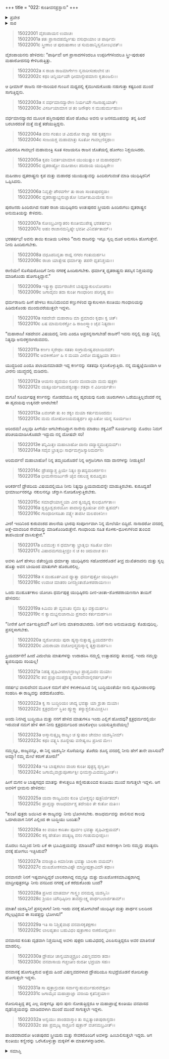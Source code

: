 +++
title = "022: ಕುಂತೀವನಪ್ರಸ್ಥಾನಃ"
+++

<details><summary>ಪ್ರವೇಶ</summary>


।।   ಓಂ ಓಂ ನಮೋ ನಾರಾಯಣಾಯ।।   ಶ್ರೀ ವೇದವ್ಯಾಸಾಯ ನಮಃ ।।

ಶ್ರೀ ಕೃಷ್ಣದ್ವೈಪಾಯನ ವೇದವ್ಯಾಸ ವಿರಚಿತ  

**ಶ್ರೀ ಮಹಾಭಾರತ**

**ಆಶ್ರಮವಾಸಿಕ ಪರ್ವ**

**ಆಶ್ರಮವಾಸ ಪರ್ವ**

**ಅಧ್ಯಾಯ 22**


</details>

<details><summary>ಸಾರ</summary>

ಅರಮನೆಗೆ ಹಿಂದಿರುಗಬೇಕೆಂದು ಯುಧಿಷ್ಠಿರನು ಕುಂತಿಯನ್ನು ಕೇಳಿಕೊಳ್ಳಲು, ಗಾಂಧಾರಿಯೊಡನೆ ಮುಂದುವರಿಯುತ್ತಿದ್ದ ಕುಂತಿಯು ಆಡಿದ ಮಾತು (1-16). ಯುಧಿಷ್ಠಿರ-ಭೀಮಸೇನರು ಹಿಂದಿರುಗಬೇಕೆಂದು ಕುಂತಿಯಲ್ಲಿ ಕೇಳಿಕೊಂಡಿದುದು (17-32).


</details>

> 15022001 ವೈಶಂಪಾಯನ ಉವಾಚ।  
15022001a ತತಃ ಪ್ರಾಸಾದಹರ್ಮ್ಯೇಷು ವಸುಧಾಯಾಂ ಚ ಪಾರ್ಥಿವ।  
15022001c ಸ್ತ್ರೀಣಾಂ ಚ ಪುರುಷಾಣಾಂ ಚ ಸುಮಹಾನ್ನಿಸ್ವನೋಽಭವತ್।।

ವೈಶಂಪಾಯನನು ಹೇಳಿದನು: “ಪಾರ್ಥಿವ! ಆಗ ಪ್ರಾಸಾದಗಳಿಂದಲೂ ಉಪ್ಪರಿಗೆಗಳಿಂದಲೂ ಸ್ತ್ರೀ-ಪುರುಷರ ಮಹಾರೋದನವು ಕೇಳಿಬರುತ್ತಿತ್ತು.

> 15022002a ಸ ರಾಜಾ ರಾಜಮಾರ್ಗೇಣ ನೃನಾರೀಸಂಕುಲೇನ ಚ।  
15022002c ಕಥಂ ಚಿನ್ನಿರ್ಯಯೌ ಧೀಮಾನ್ವೇಪಮಾನಃ ಕೃತಾಂಜಲಿಃ।।

ಆ ಧೀಮಾನ್ ರಾಜನು ನರ-ನಾರಿಯರ ಗುಂಪಿನ ಮಧ್ಯದಲ್ಲಿ ಕೈಮುಗಿದುಕೊಂಡು ನಡುಗುತ್ತಾ ಕಷ್ಟದಿಂದ ಮುಂದೆ ಸಾಗುತ್ತಿದ್ದನು.

> 15022003a ಸ ವರ್ಧಮಾನದ್ವಾರೇಣ ನಿರ್ಯಯೌ ಗಜಸಾಹ್ವಯಾತ್।  
15022003c ವಿಸರ್ಜಯಾಮಾಸ ಚ ತಂ ಜನೌಘಂ ಸ ಮುಹುರ್ಮುಹುಃ।।

ವರ್ಧಮಾನದ್ವಾರದ ಮೂಲಕ ಹಸ್ತಿನಾಪುರದ ಹೊರ ಹೊರಟು ಅವನು ಆ ಜನಸಮೂಹವನ್ನು ತನ್ನ ಹಿಂದೆ ಬರಬಾರದಂತೆ ಮತ್ತೆ ಮತ್ತೆ ತಡೆಯುತ್ತಿದ್ದನು.

> 15022004a ವನಂ ಗಂತುಂ ಚ ವಿದುರೋ ರಾಜ್ಞಾ ಸಹ ಕೃತಕ್ಷಣಃ।  
15022004c ಸಂಜಯಶ್ಚ ಮಹಾಮಾತ್ರಃ ಸೂತೋ ಗಾವಲ್ಗಣಿಸ್ತಥಾ।।

ವಿದುರನೂ ಗಾವಲ್ಗಣಿ ಮಹಾಮಂತ್ರಿ ಸೂತ ಸಂಜಯನೂ ರಾಜನ ಜೊತೆಯಲ್ಲಿ ಹೋಗಲು ನಿಶ್ಚಯಿಸಿದರು.

> 15022005a ಕೃಪಂ ನಿವರ್ತಯಾಮಾಸ ಯುಯುತ್ಸುಂ ಚ ಮಹಾರಥಮ್।  
15022005c ಧೃತರಾಷ್ಟ್ರೋ ಮಹೀಪಾಲಃ ಪರಿದಾಯ ಯುಧಿಷ್ಠಿರೇ।।

ಮಹೀಪಾಲ ಧೃತರಾಷ್ಟ್ರನು ಕೃಪ ಮತ್ತು ಮಹಾರಥ ಯುಯುತ್ಸುವನ್ನು ಹಿಂದಿರುಗುವಂತೆ ಮಾಡಿ ಯುಧಿಷ್ಠಿರನಿಗೆ ಒಪ್ಪಿಸಿದನು.

> 15022006a ನಿವೃತ್ತೇ ಪೌರವರ್ಗೇ ತು ರಾಜಾ ಸಾಂತಃಪುರಸ್ತದಾ।  
15022006c ಧೃತರಾಷ್ಟ್ರಾಭ್ಯನುಜ್ಞಾತೋ ನಿವರ್ತಿತುಮಿಯೇಷ ಸಃ।।

ಪುರಜನರು ಹಿಂದಿರುಗಿದ ನಂತರ ರಾಜಾ ಯುಧಿಷ್ಠಿರನು ಅಂತಃಪುರದ ಸ್ತ್ರೀಯರು ಹಿಂದಿರುಗಲು ಧೃತರಾಷ್ಟ್ರನ ಅನುಮತಿಯನ್ನು ಕೇಳಿದನು.

> 15022007a ಸೋಽಬ್ರವೀನ್ಮಾತರಂ ಕುಂತೀಮುಪೇತ್ಯ ಭರತರ್ಷಭ।  
15022007c ಅಹಂ ರಾಜಾನಮನ್ವಿಷ್ಯೇ ಭವತೀ ವಿನಿವರ್ತತಾಮ್।।

ಭರತರ್ಷಭ! ಅವನು ತಾಯಿ ಕುಂತಿಯ ಬಳಿಸಾರಿ “ನಾನು ರಾಜನನ್ನು ಇನ್ನೂ ಸ್ವಲ್ಪ ದೂರ ಅನುಸರಿಸಿ ಹೋಗುತ್ತೇನೆ. ನೀನು ಹಿಂದಿರುಗಬೇಕು.

> 15022008a ವಧೂಪರಿವೃತಾ ರಾಜ್ಞಿ ನಗರಂ ಗಂತುಮರ್ಹಸಿ।  
15022008c ರಾಜಾ ಯಾತ್ವೇಷ ಧರ್ಮಾತ್ಮಾ ತಪಸೇ ಧೃತನಿಶ್ಚಯಃ।।

ರಾಣಿಯೇ! ಸೊಸೆಯರೊಂದಿಗೆ ನೀನು ನಗರಕ್ಕೆ ಹಿಂದಿರುಗಬೇಕು. ಧರ್ಮಾತ್ಮ ಧೃತರಾಷ್ಟ್ರನು ತಪಸ್ಸಿನ ನಿಶ್ಚಯವನ್ನು ಮಾಡಿಕೊಂಡು ಹೋಗುತ್ತಿದ್ದಾನೆ.”

> 15022009a ಇತ್ಯುಕ್ತಾ ಧರ್ಮರಾಜೇನ ಬಾಷ್ಪವ್ಯಾಕುಲಲೋಚನಾ।  
15022009c ಜಗಾದೈವಂ ತದಾ ಕುಂತೀ ಗಾಂಧಾರೀಂ ಪರಿಗೃಹ್ಯ ಹ।।

ಧರ್ಮರಾಜನು ಹೀಗೆ ಹೇಳಲು ಕಂಬನಿದುಂಬಿದ ಕಣ್ಣುಗಳಿಂದ ವ್ಯಾಕುಲಳಾಗಿ ಕುಂತಿಯು ಗಾಂಧಾರಿಯನ್ನು ಹಿಡಿದುಕೊಂಡು ಮುಂದುವರೆಯುತ್ತಲೇ ಇದ್ದಳು.

> 15022010a ಸಹದೇವೇ ಮಹಾರಾಜ ಮಾ ಪ್ರಮಾದಂ ಕೃಥಾಃ ಕ್ವ ಚಿತ್।  
15022010c ಏಷ ಮಾಮನುರಕ್ತೋ ಹಿ ರಾಜಂಸ್ತ್ವಾಂ ಚೈವ ನಿತ್ಯದಾ।।

“ಮಹಾರಾಜ! ಸಹದೇವನ ವಿಷಯದಲ್ಲಿ ನೀನು ಎಂದೂ ಅಪ್ರಸನ್ನನಾಗಬೇಡ! ರಾಜನ್! ಇವನು ನನ್ನಲ್ಲಿ ಮತ್ತು ನಿನ್ನಲ್ಲಿ ನಿತ್ಯವೂ ಅನುರಕ್ತನಾಗಿರುವವನು.

> 15022011a ಕರ್ಣಂ ಸ್ಮರೇಥಾಃ ಸತತಂ ಸಂಗ್ರಾಮೇಷ್ವಪಲಾಯಿನಮ್।  
15022011c ಅವಕೀರ್ಣೋ ಹಿ ಸ ಮಯಾ ವೀರೋ ದುಷ್ಪ್ರಜ್ಞಯಾ ತದಾ।।

ಯುದ್ಧದಿಂದ ಎಂದೂ ಪಲಾಯನಮಾಡದೇ ಇದ್ದ ಕರ್ಣನನ್ನು ಸತತವೂ ಸ್ಮರಿಸಿಕೊಳ್ಳುತ್ತಿರು. ನನ್ನ ದುಷ್ಪ್ರಜ್ಞೆಯಿಂದಾಗಿ ಆ ವೀರನು ಯುದ್ಧದಲ್ಲಿ ಮಡಿದನು.

> 15022012a ಆಯಸಂ ಹೃದಯಂ ನೂನಂ ಮಂದಾಯಾ ಮಮ ಪುತ್ರಕ।  
15022012c ಯತ್ಸೂರ್ಯಜಮಪಶ್ಯಂತ್ಯಾಃ ಶತಧಾ ನ ವಿದೀರ್ಯತೇ।।

ಮಗೂ! ಸೂರ್ಯಪುತ್ರ ಕರ್ಣನನ್ನು ನೋಡದೆಯೂ ನನ್ನ ಹೃದಯವು ನೂರು ಚೂರುಗಳಾಗಿ ಒಡೆಯುತ್ತಿಲ್ಲವೆಂದರೆ ನನ್ನ ಈ ಹೃದಯವು ಉಕ್ಕಿನದೇ ಆಗಿರಬೇಕು!

> 15022013a ಏವಂಗತೇ ತು ಕಿಂ ಶಕ್ಯಂ ಮಯಾ ಕರ್ತುಮರಿಂದಮ।  
15022013c ಮಮ ದೋಷೋಽಯಮತ್ಯರ್ಥಂ ಖ್ಯಾಪಿತೋ ಯನ್ನ ಸೂರ್ಯಜಃ।

ಅರಿಂದಮ! ಎಲ್ಲವೂ ಹೀಗೆಯೇ ಆಗಬೇಕೆಂದಿದ್ದಾಗ ನಾನೇನು ಮಾಡಲು ಶಕ್ಯವಿದೆ? ಸೂರ್ಯಜನನ್ನು ಮೊದಲು ನಿಮಗೆ ಪರಿಚಯಮಾಡಿಸಿಕೊಡದೇ ಇದ್ದುದು ನನ್ನ ದೋಷವೇ ಸರಿ!

> 15022013e ತನ್ನಿಮಿತ್ತಂ ಮಹಾಬಾಹೋ ದಾನಂ ದದ್ಯಾಸ್ತ್ವಮುತ್ತಮಮ್।।  
15022014a ಸದೈವ ಭ್ರಾತೃಭಿಃ ಸಾರ್ಧಮಗ್ರಜಸ್ಯಾರಿಮರ್ದನ।

ಅರಿಮರ್ದನ! ಮಹಾಬಾಹೋ! ನಿನ್ನ ತಮ್ಮಂದಿರೊಡನೆ ನಿನ್ನ ಅಗ್ರಜನಿಗಾಗಿ ಸದಾ ದಾನಗಳನ್ನು ನೀಡುತ್ತಿರು!

> 15022014c ದ್ರೌಪದ್ಯಾಶ್ಚ ಪ್ರಿಯೇ ನಿತ್ಯಂ ಸ್ಥಾತವ್ಯಮರಿಕರ್ಶನ।।  
15022015a ಭೀಮಸೇನಾರ್ಜುನೌ ಚೈವ ನಕುಲಶ್ಚ ಕುರೂದ್ವಹ।

ಅರಿಕರ್ಶನ! ದ್ರೌಪದಿಯ ವಿಷಯದಲ್ಲಿಯೂ ನೀನು ನಿತ್ಯವೂ ಪ್ರಿಯವಾದುದನ್ನೇ ಮಾಡುತ್ತಿರಬೇಕು. ಕುರೂದ್ವಹ! ಭೀಮಾರ್ಜುನರನ್ನೂ ನಕುಲನನ್ನೂ ಚೆನ್ನಾಗಿ ನೋಡಿಕೊಳ್ಳುತ್ತಿರಬೇಕು.

> 15022015c ಸಮಾಧೇಯಾಸ್ತ್ವಯಾ ವೀರ ತ್ವಯ್ಯದ್ಯ ಕುಲಧೂರ್ಗತಾ।।  
15022016a ಶ್ವಶ್ರೂಶ್ವಶುರಯೋಃ ಪಾದಾನ್ಶುಶ್ರೂಷಂತೀ ವನೇ ತ್ವಹಮ್।  
15022016c ಗಾಂಧಾರೀಸಹಿತಾ ವತ್ಸ್ಯೇ ತಾಪಸೀ ಮಲಪಂಕಿನೀ।।

ವೀರ! ಇಂದಿನಿಂದ ಕುರುವಂಶದ ಪಾಲನೆಯ ಭಾರವು ಸಂಪೂರ್ಣವಾಗಿ ನಿನ್ನ ಮೇಲೆಯೇ ಬಿದ್ದಿದೆ. ನಾನಾದರೋ ವನದಲ್ಲಿ ಅತ್ತೆ-ಮಾವಂದಿರ ಸೇವೆಯನ್ನು ಮಾಡಿಕೊಂಡಿರುತ್ತೇನೆ. ಗಾಂಧಾರಿಯ ಸಹಿತ ಕೊಳಕು-ಧೂಳುಗಳಿಂದ ತುಂಬಿದ ತಾಪಸಿಯಂತೆ ವಾಸಿಸುತ್ತೇನೆ.”

> 15022017a ಏವಮುಕ್ತಃ ಸ ಧರ್ಮಾತ್ಮಾ ಭ್ರಾತೃಭಿಃ ಸಹಿತೋ ವಶೀ।  
15022017c ವಿಷಾದಮಗಮತ್ತೀವ್ರಂ ನ ಚ ಕಿಂ ಚಿದುವಾಚ ಹ।।

ಅವಳು ಹೀಗೆ ಹೇಳಲು ಜಿತೇಂದ್ರಿಯ ಧರ್ಮಾತ್ಮಾ ಯುಧಿಷ್ಠಿರನು ಸಹೋದರರೊಡನೆ ತೀವ್ರ ದುಃಖಿತನಾದನು ಮತ್ತು  ಸ್ವಲ್ಪ ಹೊತ್ತು ಅವನ ಬಾಯಿಂದ ಮಾತುಗಳೇ ಹೊರಬರಲಿಲ್ಲ.

> 15022018a ಸ ಮುಹೂರ್ತಮಿವ ಧ್ಯಾತ್ವಾ ಧರ್ಮಪುತ್ರೋ ಯುಧಿಷ್ಠಿರಃ।  
15022018c ಉವಾಚ ಮಾತರಂ ದೀನಶ್ಚಿಂತಾಶೋಕಪರಾಯಣಃ।।

ಒಂದು ಮುಹೂರ್ತಕಾಲ ಯೋಚಿಸಿ ಧರ್ಮಪುತ್ರ ಯುಧಿಷ್ಠಿರನು ದೀನ-ಚಿಂತಾ-ಶೋಕಪರಾಯಣನಾಗಿ ತಾಯಿಗೆ ಹೇಳಿದನು:

> 15022019a ಕಿಮಿದಂ ತೇ ವ್ಯವಸಿತಂ ನೈವಂ ತ್ವಂ ವಕ್ತುಮರ್ಹಸಿ।  
15022019c ನ ತ್ವಾಮಭ್ಯನುಜಾನಾಮಿ ಪ್ರಸಾದಂ ಕರ್ತುಮರ್ಹಸಿ।।

“ನೀನೇಕೆ ಹೀಗೆ ವರ್ತಿಸುತ್ತಿರುವೆ? ಹೀಗೆ ನೀನು ಮಾತನಾಡಬಾರದು. ನಿನಗೆ ನಾನು ಅನುಮತಿಯನ್ನು ಕೊಡುವುದಿಲ್ಲ. ಪ್ರಸನ್ನಳಾಗಬೇಕು.

> 15022020a ವ್ಯರೋಚಯಃ ಪುರಾ ಹ್ಯಸ್ಮಾನುತ್ಸಾಹ್ಯ ಪ್ರಿಯದರ್ಶನೇ।  
15022020c ವಿದುರಾಯಾ ವಚೋಭಿಸ್ತ್ವಮಸ್ಮಾನ್ನ ತ್ಯಕ್ತುಮರ್ಹಸಿ।।

ಪ್ರಿಯದರ್ಶನೇ! ಹಿಂದೆ ವಿದುಲೆಯ ಮಾತುಗಳನ್ನು ಉದಾಹರಿಸಿ ನಮ್ಮಲ್ಲಿ ಉತ್ಸಾಹವನ್ನು ತುಂಬಿದ್ದೆ. ಇಂದು ನಮ್ಮನ್ನು ತ್ಯಜಿಸುವುದು ಸರಿಯಲ್ಲ!

> 15022021a ನಿಹತ್ಯ ಪೃಥಿವೀಪಾಲಾನ್ರಾಜ್ಯಂ ಪ್ರಾಪ್ತಮಿದಂ ಮಯಾ।  
15022021c ತವ ಪ್ರಜ್ಞಾಮುಪಶ್ರುತ್ಯ ವಾಸುದೇವಾನ್ನರರ್ಷಭಾತ್।।

ನರರ್ಷಭ ವಾಸುದೇವನ ಮೂಲಕ ನಮಗೆ ಹೇಳಿ ಕಳುಕಳುಹಿಸಿದ ನಿನ್ನ ಬುದ್ಧಿಯಂತೆಯೇ ನಾನು ಪೃಥಿವೀಪಾಲರನ್ನು ಸಂಹರಿಸಿ ಈ ರಾಜ್ಯವನ್ನು ಪಡೆದುಕೊಂಡೆನು.

> 15022022a ಕ್ವ ಸಾ ಬುದ್ಧಿರಿಯಂ ಚಾದ್ಯ ಭವತ್ಯಾ ಯಾ ಶ್ರುತಾ ಮಯಾ।  
15022022c ಕ್ಷತ್ರಧರ್ಮೇ ಸ್ಥಿತಿಂ ಹ್ಯುಕ್ತ್ವಾ ತಸ್ಯಾಶ್ಚಲಿತುಮಿಚ್ಚಸಿ।।

ಅಂದು ನಿನಗಿದ್ದ ಬುದ್ಧಿಯೂ ಮತ್ತು ನನಗೆ ಹೇಳಿದ ಮಾತುಗಳೂ ಇಂದು ಎಲ್ಲಿಗೆ ಹೋದವು? ಕ್ಷತ್ರಧರ್ಮದಲ್ಲಿಯೇ ಇರುವಂತೆ ನಮಗೆ ಹೇಳಿ ಈಗ ನೀನು ಕ್ಷತ್ರಧರ್ಮದಿಂದ ಜಾರಿಕೊಳ್ಳಲು ಬಯಸುತ್ತಿರುವೆಯಲ್ಲ!

> 15022023a ಅಸ್ಮಾನುತ್ಸೃಜ್ಯ ರಾಜ್ಯಂ ಚ ಸ್ನುಷಾಂ ಚೇಮಾಂ ಯಶಸ್ವಿನೀಮ್।  
15022023c ಕಥಂ ವತ್ಸ್ಯಸಿ ಶೂನ್ಯೇಷು ವನೇಷ್ವಂಬ ಪ್ರಸೀದ ಮೇ।।

ನಮ್ಮನ್ನೂ, ರಾಜ್ಯವನ್ನೂ, ಈ ನಿನ್ನ ಯಶಸ್ವಿನೀ ಸೊಸೆಯನ್ನೂ ತೊರೆದು ಶೂನ್ಯ ವನದಲ್ಲಿ ನೀನು ಹೇಗೆ ತಾನೇ ವಾಸಿಸುವೆ? ಅಮ್ಮಾ! ನಮ್ಮ ಮೇಲೆ ಕರುಣೆ ತೋರು!”

> 15022024a ಇತಿ ಬಾಷ್ಪಕಲಾಂ ವಾಚಂ ಕುಂತೀ ಪುತ್ರಸ್ಯ ಶೃಣ್ವತೀ।  
15022024c ಜಗಾಮೈವಾಶ್ರುಪೂರ್ಣಾಕ್ಷೀ ಭೀಮಸ್ತಾಮಿದಮಬ್ರವೀತ್।।

ಹೀಗೆ ಮಗನ ಆ ಬಾಷ್ಪಗದ್ಗದ ಮಾತನ್ನು ಕೇಳುತ್ತಲೂ ಕಣ್ಣೀರುತುಂಬಿದ ಕುಂತಿಯು ಮುಂದೆ ಸಾಗುತ್ತಲೇ ಇದ್ದಳು. ಆಗ ಅವಳಿಗೆ ಭೀಮನು ಹೇಳಿದನು:

> 15022025a ಯದಾ ರಾಜ್ಯಮಿದಂ ಕುಂತಿ ಭೋಕ್ತವ್ಯಂ ಪುತ್ರನಿರ್ಜಿತಮ್।  
15022025c ಪ್ರಾಪ್ತವ್ಯಾ ರಾಜಧರ್ಮಾಶ್ಚ ತದೇಯಂ ತೇ ಕುತೋ ಮತಿಃ।।

“ಕುಂತಿ! ಪುತ್ರರು ಜಯಿಸಿದ ಈ ರಾಜ್ಯವನ್ನು ನೀನು ಭೋಗಿಸಬೇಕು. ರಾಜಧರ್ಮವನ್ನು ಪಾಲಿಸುವ ಕಾಲವು ಒದಗಿರುವಾಗ ನಿನಗೆ ಎಲ್ಲಿಂದ ಈ ಬುದ್ಧಿಯು ಬಂದಿತು?

> 15022026a ಕಿಂ ವಯಂ ಕಾರಿತಾಃ ಪೂರ್ವಂ ಭವತ್ಯಾ ಪೃಥಿವೀಕ್ಷಯಮ್।  
15022026c ಕಸ್ಯ ಹೇತೋಃ ಪರಿತ್ಯಜ್ಯ ವನಂ ಗಂತುಮಭೀಪ್ಸಸಿ।।

ಮೊದಲು ನಮ್ಮಿಂದ ನೀನು ಏಕೆ ಈ ಭೂಮಿಕ್ಷಯವನ್ನು ಮಾಡಿಸಿದೆ? ಯಾವ ಕಾರಣಕ್ಕಾಗಿ ನೀನು ನಮ್ಮನ್ನು ಪರಿತ್ಯಜಿಸಿ ವನಕ್ಕೆ ಹೋಗಲು ಇಚ್ಛಿಸಿರುವೆ?

> 15022027a ವನಾಚ್ಚಾಪಿ ಕಿಮಾನೀತಾ ಭವತ್ಯಾ ಬಾಲಕಾ ವಯಮ್।  
15022027c ದುಃಖಶೋಕಸಮಾವಿಷ್ಟೌ ಮಾದ್ರೀಪುತ್ರಾವಿಮೌ ತಥಾ।।

ವನವಾಸವೇ ನಿನಗೆ ಇಷ್ಟವಾಗಿದ್ದಿದ್ದರೆ ಬಾಲಕರಾಗಿದ್ದ ನಮ್ಮನ್ನೂ ಮತ್ತು ದುಃಖಶೋಕಸಮಾವಿಷ್ಟರಾಗಿದ್ದ ಮಾದ್ರೀಪುತ್ರರನ್ನೂ ನೀನು ವನದಿಂದ ನಗರಕ್ಕೆ ಏಕೆ ಕರೆದುಕೊಂಡು ಬಂದೆ?

> 15022028a ಪ್ರಸೀದ ಮಾತರ್ಮಾ ಗಾಸ್ತ್ವಂ ವನಮದ್ಯ ಯಶಸ್ವಿನಿ।  
15022028c ಶ್ರಿಯಂ ಯೌಧಿಷ್ಠಿರೀಂ ತಾವದ್ಭುಂಕ್ಷ್ವ ಪಾರ್ಥಬಲಾರ್ಜಿತಾಮ್।।

ಮಾತಾ! ಯಶಸ್ವಿನೀ! ಪ್ರಸನ್ನಳಾಗು! ನೀನು ಇಂದು ವನಕ್ಕೆ ಹೋಗಬೇಡ! ಯುಧಿಷ್ಠಿರ ಮತ್ತು ಪಾರ್ಥನ ಬಲದಿಂದ ಗೆಲ್ಲಲ್ಪಟ್ಟಿರುವ ಈ ಸಂಪತ್ತನ್ನು ಭೋಗಿಸು!”

> 15022029a ಇತಿ ಸಾ ನಿಶ್ಚಿತೈವಾಥ ವನವಾಸಕೃತಕ್ಷಣಾ।  
15022029c ಲಾಲಪ್ಯತಾಂ ಬಹುವಿಧಂ ಪುತ್ರಾಣಾಂ ನಾಕರೋದ್ವಚಃ।।

ವನವಾಸದ ಕುರಿತು ದೃಢವಾಗಿ ನಿಶ್ಚಯಿಸಿದ್ದ ಅವಳು ಪುತ್ರರು ಬಹುವಿಧದಲ್ಲಿ ವಿಲಪಿಸುತ್ತಿದ್ದರೂ ಅವರ ಮಾತಿನಂತೆ ಮಾಡಲಿಲ್ಲ.

> 15022030a ದ್ರೌಪದೀ ಚಾನ್ವಯಾಚ್ಚ್ವಶ್ರೂಂ ವಿಷಣ್ಣವದನಾ ತದಾ।  
15022030c ವನವಾಸಾಯ ಗಚ್ಚಂತೀಂ ರುದತೀ ಭದ್ರಯಾ ಸಹ।।

ವನವಾಸಕ್ಕೆ ಹೋಗುತ್ತಿರುವ ಅತ್ತೆಯ ಹಿಂದೆ ವಿಷಣ್ಣವದನಳಾದ ದ್ರೌಪದಿಯೂ ಸುಭದ್ರೆಯೊಡನೆ ರೋದಿಸುತ್ತಾ ಹೋಗುತ್ತಲೇ ಇದ್ದಳು.

> 15022031a ಸಾ ಪುತ್ರಾನ್ರುದತಃ ಸರ್ವಾನ್ಮುಹುರ್ಮುಹುರವೇಕ್ಷತೀ।  
15022031c ಜಗಾಮೈವ ಮಹಾಪ್ರಾಜ್ಞಾ ವನಾಯ ಕೃತನಿಶ್ಚಯಾ।।

ರೋದಿಸುತ್ತಿದ್ದ ತನ್ನ ಎಲ್ಲ ಮಕ್ಕಳನ್ನೂ ಪುನಃ ಪುನಃ ನೋಡುತ್ತಿದ್ದರೂ ಆ ಮಹಾಪ್ರಾಜ್ಞೆ ಕುಂತಿಯು ವನವಾಸದ ದೃಢನಿಶ್ಚಯವನ್ನು ಮಾಡಿದವಳಾಗಿ ಮುಂದೆ ಮುಂದೆ ಸಾಗುತ್ತಲೇ ಇದ್ದಳು.

> 15022032a ಅನ್ವಯುಃ ಪಾಂಡವಾಸ್ತಾಂ ತು ಸಭೃತ್ಯಾಂತಃಪುರಾಸ್ತದಾ।  
15022032c ತತಃ ಪ್ರಮೃಜ್ಯ ಸಾಶ್ರೂಣಿ ಪುತ್ರಾನ್ ವಚನಮಬ್ರವೀತ್।।

ಪಾಂಡವರಾದರೋ ಅಂತಃಪುರದ ಸ್ತ್ರೀಯರು ಮತ್ತು ಸೇವಕರೊಂದಿಗೆ ಅವಳನ್ನು ಹಿಂಬಾಲಿಸುತ್ತಲೇ ಇದ್ದರು. ಆಗ ಕುಂತಿಯು ಕಣ್ಣೀರನ್ನು ಒರೆಸಿಕೊಳ್ಳುತ್ತಾ ಮಕ್ಕಳಿಗೆ ಈ ಮಾತುಗಳನ್ನಾಡಿದಳು.


<details><summary>ಸಮಾಪ್ತಿ</summary>

ಇತಿ ಶ್ರೀಮಹಾಭಾರತೇ ಆಶ್ರಮವಾಸಿಕೇ ಪರ್ವಣಿ ಆಶ್ರಮವಾಸಪರ್ವಣಿ ಕುಂತೀವನಪ್ರಸ್ಥಾನೇ ದ್ವಾವಿಂಶೋಽಧ್ಯಾಯಃ।।  
ಇದು ಶ್ರೀಮಹಾಭಾರತದಲ್ಲಿ ಆಶ್ರಮವಾಸಿಕಪರ್ವದಲ್ಲಿ ಆಶ್ರಮವಾಸಪರ್ವದಲ್ಲಿ ಕುಂತೀವನಪ್ರಸ್ಥಾನ ಎನ್ನುವ ಇಪ್ಪತ್ತೆರಡನೇ ಅಧ್ಯಾಯವು.


</details>
